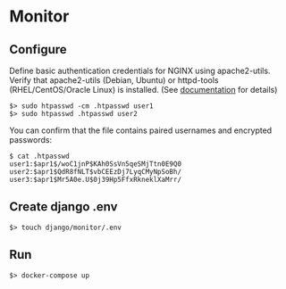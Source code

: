 # Monitor

## Configure

Define basic authentication credentials for NGINX using apache2-utils. Verify that apache2-utils (Debian, Ubuntu) or httpd-tools (RHEL/CentOS/Oracle Linux) is installed. (See [documentation](https://docs.nginx.com/nginx/admin-guide/security-controls/configuring-http-basic-authentication/) for details)

```
$> sudo htpasswd -cm .htpasswd user1
$> sudo htpasswd .htpasswd user2
```

You can confirm that the file contains paired usernames and encrypted passwords:

```
$ cat .htpasswd
user1:$apr1$/woC1jnP$KAh0SsVn5qeSMjTtn0E9Q0
user2:$apr1$QdR8fNLT$vbCEEzDj7LyqCMyNpSoBh/
user3:$apr1$Mr5A0e.U$0j39Hp5FfxRkneklXaMrr/
```

## Create django .env

```
$> touch django/monitor/.env
```

## Run

```
$> docker-compose up
```

